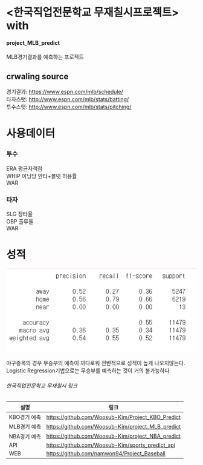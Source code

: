 # <한국직업전문학교 무재칠시프로젝트> with 
#### project_MLB_predict 
MLB경기결과를 예측하는 프로젝트

## crwaling source
경기결과: https://www.espn.com/mlb/schedule/          
타자스탯: http://www.espn.com/mlb/stats/batting/         
투수스탯: http://www.espn.com/mlb/stats/pitching/           

# 사용데이터
### 투수
ERA 평균자책점      
WHIP 이닝당 안타+볼넷 허용률      
WAR      
### 타자
SLG 장타율      
OBP 출루율      
WAR      

# 성적
<img width="" height="" src="https://github.com/Woosub-Kim/project_MLB_predict/blob/master/MLB_result.PNG"> </img>

야구종목의 경우 무승부의 예측이 까다로워 전반적으로 성적이 높게 나오지않는다.       
Logistic Regression기법으로는 무승부를 예측하는 것이 거의 불가능하다

###### 한국직업전문학교 무재칠시 링크
|설명|링크|
|----|----|
|KBO경기 예측| https://github.com/Woosub-Kim/Project_KBO_Predict |            
|MLB경기 예측| https://github.com/Woosub-Kim/project_MLB_predict |                           
|NBA경기 예측| https://github.com/Woosub-Kim/project_NBA_predict |                    
|API| https://github.com/Woosub-Kim/sports_predict_api |                  
|WEB| https://github.com/namwon94/Project_Baseball |                      
